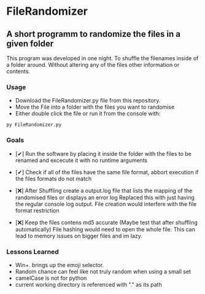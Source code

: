 # FileRandomizer
## A short programm to randomize the files in a given folder
This program was developed in one night. To shuffle the filenames inside of a folder around. Without altering any of the files other information or contents.

### Usage
- Download the FileRandomizer.py file from this repository.
- Move the File into a folder with the files you want to randomise
- Either double click the file or run it from the console with: 
```
py FileRandomizer.py
```

### Goals
- [✔] Run the software by placing it inside the folder with the files to be renamed and excecute it with no runtime arguments

- [✔] Check if all of the files have the same file format, abbort execution if the files formats do not match

- [❌] After Shuffling create a output.log file that lists the mapping of the randomised files or displays an error log
Replaced this with just having the regular console log output. File creation would interfere with the file format restriction
- [❌] Keep the files contens md5 accurate (Maybe test that after shuffling automatically)
File hashing would need to open the whole file. This can lead to memory issues on bigger files and im lazy. 

### Lessons Learned
- Win+. brings up the emoji selector.
- Random chance can feel like not truly random when using a small set
- camelCase is not for python
- current working directory is referenced with "." as its path
